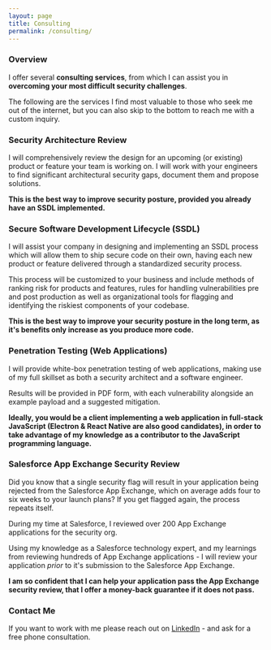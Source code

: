 ```yaml
---
layout: page
title: Consulting
permalink: /consulting/
---
```


### Overview
I offer several **consulting services**, from which I can assist you in **overcoming your most difficult security challenges**.

The following are the services I find most valuable to those who seek me out of the internet, but you can also skip to the 
bottom to reach me with a custom inquiry. 

### Security Architecture Review
I will comprehensively review the design for an upcoming (or existing) product or feature your team is working on. I will work with your 
engineers to find significant architectural security gaps, document them and propose solutions. 

**This is the best way to improve security posture, provided you already have an SSDL implemented.**

### Secure Software Development Lifecycle (SSDL)
I will assist your company in designing and implementing an SSDL process which will allow them to ship secure code on their own,
having each new product or feature delivered through a standardized security process.

This process will be customized to your business and include methods of ranking risk for products and features, rules for handling 
vulnerabilities pre and post production as well as organizational tools for flagging and identifying the riskiest components 
of your codebase.

**This is the best way to improve your security posture in the long term, as it's benefits only increase as you produce more code.**

### Penetration Testing (Web Applications)
I will provide white-box penetration testing of web applications, making use of my full skillset as both a security architect and a software engineer. 

Results will be provided in PDF form, with each vulnerability alongside an example payload and a suggested mitigation. 

**Ideally, you would be a client implementing a web application in full-stack JavaScript (Electron & React Native are also good candidates), in order to take advantage of my knowledge as a contributor to the JavaScript programming language.**

### Salesforce App Exchange Security Review 
Did you know that a single security flag will result in your application being rejected from the Salesforce App Exchange, which on average adds four to six weeks to your launch plans? If you get flagged again, the process repeats itself. 

During my time at Salesforce, I reviewed over 200 App Exchange applications for the security org.

Using my knowledge as a Salesforce technology expert, and my learnings from reviewing hundreds of App Exchange applications - I will review your application *prior* to it's submission to the Salesforce App Exchange. 

**I am so confident that I can help your application pass the App Exchange security review, that I offer a money-back guarantee if it does not pass.**

### Contact Me 
If you want to work with me please reach out on [LinkedIn](https://www.linkedin.com/in/and1hof) - and ask for a free phone consultation. 

